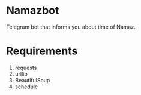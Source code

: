 # Namazbot
Telegram bot that informs you about time of Namaz. 


# Requirements
1. requests
2. urllib
3. BeautifulSoup
4. schedule
